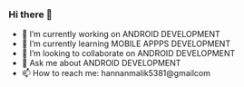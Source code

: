 ### Hi there 👋


- 🔭 I’m currently working on ANDROID DEVELOPMENT
- 🌱 I’m currently learning MOBILE APPPS DEVELOPMENT
- 👯 I’m looking to collaborate on ANDROID DEVELOPMENT
- 💬 Ask me about ANDROID DEVELOPMENT
- 📫 How to reach me: hannanmalik5381@gmailcom
<!--- 
**Malik-Hannan/Malik-Hannan** is a ✨ _special_ ✨ repository because its `README.md` (this file) appears on your GitHub profile.

Here are some ideas to get you started:
- 🤔 I’m looking for help with ...

- 😄 Pronouns: ...
- ⚡ Fun fact: ...
-->
